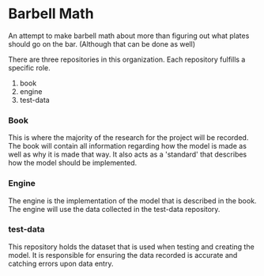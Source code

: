 # Barbell Math
An attempt to make barbell math about more than figuring out what plates should go on the bar. (Although that can be done as well)

There are three repositories in this organization. Each repository fulfills a specific role.
1. book
2. engine
3. test-data

### Book

This is where the majority of the research for the project will be recorded. The book will contain all information regarding how the model is made as well as why it is made that way. It also acts as a 'standard' that describes how the model should be implemented.

### Engine

The engine is the implementation of the model that is described in the book. The engine will use the data collected in the test-data repository.

### test-data

This repository holds the dataset that is used when testing and creating the model. It is responsible for ensuring the data recorded is accurate and catching errors upon data entry.
